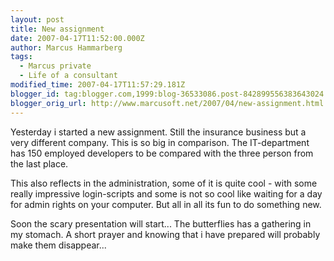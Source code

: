 ```yaml
---
layout: post
title: New assignment
date: 2007-04-17T11:52:00.000Z
author: Marcus Hammarberg
tags:
  - Marcus private
  - Life of a consultant
modified_time: 2007-04-17T11:57:29.181Z
blogger_id: tag:blogger.com,1999:blog-36533086.post-842899556383643024
blogger_orig_url: http://www.marcusoft.net/2007/04/new-assignment.html
---
```



Yesterday i started a new assignment. Still the insurance business
but a very different company. This is so big in comparison. The
IT-department has 150 employed developers to be compared with the three
person from the last place.

This also reflects in the administration, some of it is quite cool -
with some really impressive login-scripts and some is not so cool like
waiting for a day for admin rights on your computer. But all in all its
fun to do something new.

Soon the scary presentation will start... The butterflies has a
gathering in my stomach. A short prayer and knowing that i have prepared
will probably make them disappear...
